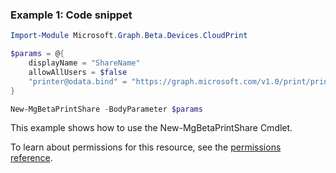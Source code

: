 ### Example 1: Code snippet

```powershellImport-Module Microsoft.Graph.Beta.Devices.CloudPrint

$params = @{
	displayName = "ShareName"
	allowAllUsers = $false
	"printer@odata.bind" = "https://graph.microsoft.com/v1.0/print/printers/{printerId}"
}

New-MgBetaPrintShare -BodyParameter $params
```
This example shows how to use the New-MgBetaPrintShare Cmdlet.
To learn about permissions for this resource, see the [permissions reference](/graph/permissions-reference).

